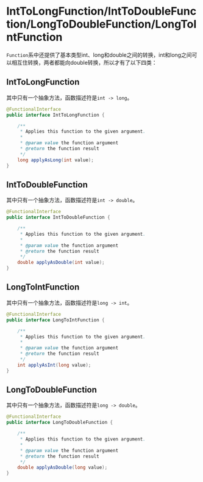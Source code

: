 # IntToLongFunction/IntToDoubleFunction/LongToDoubleFunction/LongToIntFunction

`Function`系中还提供了基本类型int、long和double之间的转换，int和long之间可以相互住转换，两者都能向double转换，所以才有了以下四类：

## IntToLongFunction
其中只有一个抽象方法，函数描述符是`int -> long`。
```java
@FunctionalInterface
public interface IntToLongFunction {

    /**
     * Applies this function to the given argument.
     *
     * @param value the function argument
     * @return the function result
     */
    long applyAsLong(int value);
}
```

## IntToDoubleFunction
其中只有一个抽象方法，函数描述符是`int -> double`。
```java
@FunctionalInterface
public interface IntToDoubleFunction {

    /**
     * Applies this function to the given argument.
     *
     * @param value the function argument
     * @return the function result
     */
    double applyAsDouble(int value);
}
```

## LongToIntFunction
其中只有一个抽象方法，函数描述符是`long -> int`。
```Java
@FunctionalInterface
public interface LongToIntFunction {

    /**
     * Applies this function to the given argument.
     *
     * @param value the function argument
     * @return the function result
     */
    int applyAsInt(long value);
}
```

## LongToDoubleFunction
其中只有一个抽象方法，函数描述符是`long -> double`。
```Java
@FunctionalInterface
public interface LongToDoubleFunction {

    /**
     * Applies this function to the given argument.
     *
     * @param value the function argument
     * @return the function result
     */
    double applyAsDouble(long value);
}
```
